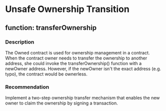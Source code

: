 # Unsafe Ownership Transition
## function: transferOwnership
### Description
The Owned contract is used for ownership management in a contract. When the contract owner needs to transfer the ownership to another address, she could invoke the
transferOwnership() function with a newOwner address. However, if the newOwner isn't the exact address (e.g. typo), the contract would be ownerless.
### Recommendation
Implement a two-step ownership transfer mechanism that enables the new owner to claim the ownership by signing a transaction.
